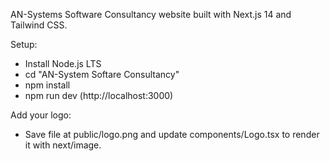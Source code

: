 AN-Systems Software Consultancy website built with Next.js 14 and Tailwind CSS.

Setup:
- Install Node.js LTS
- cd "AN-System Softare Consultancy"
- npm install
- npm run dev (http://localhost:3000)

Add your logo:
- Save file at public/logo.png and update components/Logo.tsx to render it with next/image.

